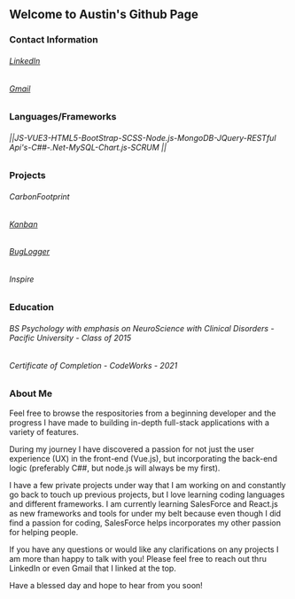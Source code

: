 ## Welcome to Austin's Github Page

### Contact Information
###### [LinkedIn](https://www.linkedin.com/in/austin-downey/)
###### [Gmail](austinjdowney@gmail.com)

### Languages/Frameworks

###### ||JS-VUE3-HTML5-BootStrap-SCSS-Node.js-MongoDB-JQuery-RESTful Api's-C##-.Net-MySQL-Chart.js-SCRUM || 

### Projects

###### CarbonFootprint
###### [Kanban](https://kankanban.herokuapp.com/)
###### [BugLogger](https://buglogger.herokuapp.com/)
###### Inspire

### Education
###### BS Psychology with emphasis on NeuroScience with Clinical Disorders - Pacific University - Class of 2015
###### Certificate of Completion - CodeWorks - 2021
   
### About Me
Feel free to browse the respositories from a beginning developer and the progress I have made to building 
in-depth full-stack applications with a variety of features.

During my journey I have discovered a passion for not just the user experience (UX) in the front-end (Vue.js), 
but incorporating the back-end logic (preferably C##, but node.js will always be my first).

I have a few private projects under way that I am working on and constantly go back to touch up previous projects,
but I love learning coding languages and different frameworks. I am currently learning SalesForce and React.js as new 
frameworks and tools for under my belt because even though I did find a passion for coding, SalesForce helps incorporates
my other passion for helping people.

If you have any questions or would like any clarifications on any projects I am more than happy to talk with you!
Please feel free to reach out thru LinkedIn or even Gmail that I linked at the top.


Have a blessed day and hope to hear from you soon!

